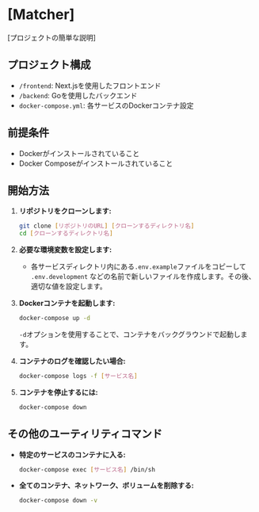 # [Matcher]

[プロジェクトの簡単な説明]

## プロジェクト構成

- `/frontend`: Next.jsを使用したフロントエンド
- `/backend`: Goを使用したバックエンド
- `docker-compose.yml`: 各サービスのDockerコンテナ設定

## 前提条件

- Dockerがインストールされていること
- Docker Composeがインストールされていること

## 開始方法

1. **リポジトリをクローンします:**
    ```bash
    git clone [リポジトリのURL] [クローンするディレクトリ名]
    cd [クローンするディレクトリ名]
    ```

2. **必要な環境変数を設定します:**
    - 各サービスディレクトリ内にある`.env.example`ファイルをコピーして `.env.development` などの名前で新しいファイルを作成します。その後、適切な値を設定します。

3. **Dockerコンテナを起動します:**
    ```bash
    docker-compose up -d
    ```
   `-d`オプションを使用することで、コンテナをバックグラウンドで起動します。

4. **コンテナのログを確認したい場合:**
    ```bash
    docker-compose logs -f [サービス名]
    ```

5. **コンテナを停止するには:**
    ```bash
    docker-compose down
    ```

## その他のユーティリティコマンド

- **特定のサービスのコンテナに入る:**
    ```bash
    docker-compose exec [サービス名] /bin/sh
    ```

- **全てのコンテナ、ネットワーク、ボリュームを削除する:**
    ```bash
    docker-compose down -v
    ```

